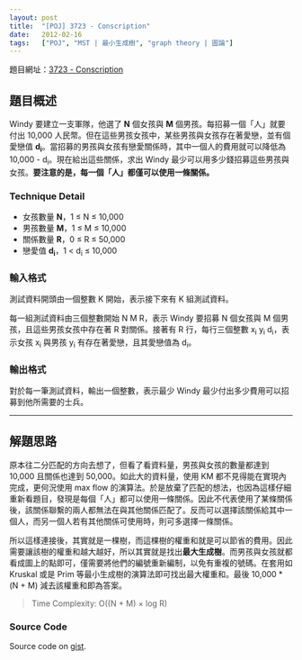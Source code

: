 ```yaml
---
layout: post
title:  "[POJ] 3723 - Conscription"
date:   2012-02-16
tags:   ["POJ", "MST | 最小生成樹", "graph theory | 圖論"]
---
```


題目網址：[3723 - Conscription](http://poj.org/problem?id=3723)

## 題目概述

Windy 要建立一支軍隊，他選了 **N** 個女孩與 **M** 個男孩。每招募一個「人」就要付出 10,000 人民幣。但在這些男孩女孩中，某些男孩與女孩存在著愛戀，並有個愛戀值 **d<sub>i</sub>**。當招募的男孩與女孩有戀愛關係時，其中一個人的費用就可以降低為 10,000 - d<sub>i</sub>。現在給出這些關係，求出 Windy 最少可以用多少錢招募這些男孩與女孩。**要注意的是，每一個「人」都僅可以使用一條關係。**

### Technique Detail

- 女孩數量 **N**，1 ≤ N ≤ 10,000
- 男孩數量 **M**，1 ≤ M ≤ 10,000
- 關係數量 **R**，0 ≤ R ≤ 50,000
- 戀愛值 **d<sub>i</sub>**，1 < d<sub>i</sub> ≤ 10,000

### 輸入格式

測試資料開頭由一個整數 K 開始，表示接下來有 K 組測試資料。

每一組測試資料由三個整數開始 N M R，表示 Windy 要招募 N 個女孩與 M 個男孩，且這些男孩女孩中存在著 R 對關係。接著有 R 行，每行三個整數 x<sub>i</sub> y<sub>i</sub> d<sub>i</sub>，表示女孩 x<sub>i</sub> 與男孩 y<sub>i</sub> 有存在著愛戀，且其愛戀值為 d<sub>i</sub>。

### 輸出格式

對於每一筆測試資料，輸出一個整數，表示最少 Windy 最少付出多少費用可以招募到他所需要的士兵。

---

## 解題思路

原本往二分匹配的方向去想了，但看了看資料量，男孩與女孩的數量都達到 10,000 且關係也達到 50,000。如此大的資料量，使用 KM 都不見得能在實現內完成，更何況使用 max flow 的演算法。於是放棄了匹配的想法，也因為這樣仔細重新看題目，發現是每個「人」都可以使用一條關係。因此不代表使用了某條關係後，該關係聯繫的兩人都無法在與其他關係匹配了。反而可以選擇該關係給其中一個人，而另一個人若有其他關係可使用時，則可多選擇一條關係。

所以這樣連接後，其實就是一棵樹，而這棵樹的權重和就是可以節省的費用。因此需要讓該樹的權重和越大越好，所以其實就是找出**最大生成樹**。而男孩與女孩就都看成圖上的點即可，僅需要將他們的編號重新編制，以免有重複的號碼。在套用如 Kruskal 或是 Prim 等最小生成樹的演算法即可找出最大權重和。最後 10,000 * (N + M) 減去該權重和即為答案。

> Time Complexity: O((N + M) × log R)

### Source Code

<script src="https://gist.github.com/KuoE0/1843223.js"></script>

Source code on [gist](https://gist.github.com/KuoE0/1843223).

